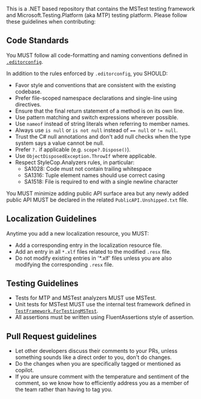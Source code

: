 This is a .NET based repository that contains the MSTest testing framework and Microsoft.Testing.Platform (aka MTP) testing platform. Please follow these guidelines when contributing:

## Code Standards

You MUST follow all code-formatting and naming conventions defined in [`.editorconfig`](../.editorconfig).

In addition to the rules enforced by `.editorconfig`, you SHOULD:

- Favor style and conventions that are consistent with the existing codebase.
- Prefer file-scoped namespace declarations and single-line using directives.
- Ensure that the final return statement of a method is on its own line.
- Use pattern matching and switch expressions wherever possible.
- Use `nameof` instead of string literals when referring to member names.
- Always use `is null` or `is not null` instead of `== null` or `!= null`.
- Trust the C# null annotations and don't add null checks when the type system says a value cannot be null.
- Prefer `?.` if applicable (e.g. `scope?.Dispose()`).
- Use `ObjectDisposedException.ThrowIf` where applicable.
- Respect StyleCop.Analyzers rules, in particular:
  - SA1028: Code must not contain trailing whitespace
  - SA1316: Tuple element names should use correct casing
  - SA1518: File is required to end with a single newline character

You MUST minimize adding public API surface area but any newly added public API MUST be declared in the related `PublicAPI.Unshipped.txt` file.

## Localization Guidelines

Anytime you add a new localization resource, you MUST:
- Add a corresponding entry in the localization resource file.
- Add an entry in all `*.xlf` files related to the modified `.resx` file.
- Do not modify existing entries in '*.xlf' files unless you are also modifying the corresponding `.resx` file.

## Testing Guidelines

- Tests for MTP and MSTest analyzers MUST use MSTest.
- Unit tests for MSTest MUST use the internal test framework defined in [`TestFramework.ForTestingMSTest`](../test/Utilities/TestFramework.ForTestingMSTest).
- All assertions must be written using FluentAssertions style of assertion.

## Pull Request guidelines

- Let other developers discuss their comments to your PRs, unless something sounds like a direct order to you, don't do changes.
- Do the changes when you are specifically tagged or mentioned as copilot.
- If you are unsure comment with the temperature and sentiment of the comment, so we know how to efficiently address you as a member of the team rather than having to tag you.
